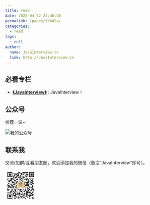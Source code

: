 ```yaml
---
title: read
date: 2022-04-22 23:46:20
permalink: /pages/1c042a/
categories: 
  - read
tags: 
  - null
author: 
  name: JavaInterview.cn
  link: http://JavaInterview.cn
---
```

## 必看专栏

- **[《JavaInterview》](../README.md)** : JavaInterview！


## 公众号

推荐一波~

![我的公众号](https://www.yangchunjian.com/docbook/imgs/qrcode_for_gh_8756901e5b12_344.jpg)

## 联系我

交流/加群/互看朋友圈，欢迎添加我的微信（备注“JavaInterview”即可）。

![](../../media/pictures/weixin.jpeg)